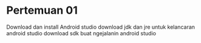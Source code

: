 # Pertemuan 01

  Download dan install Android studio
  download jdk dan jre untuk kelancaran android studio
  download sdk buat ngejalanin android studio
